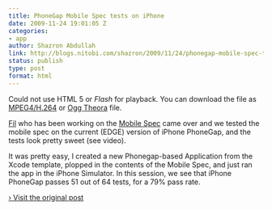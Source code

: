 ```yaml
---
title: PhoneGap Mobile Spec tests on iPhone
date: 2009-11-24 19:01:05 Z
categories:
- app
author: Shazron Abdullah
link: http://blogs.nitobi.com/shazron/2009/11/24/phonegap-mobile-spec-tests-on-iphone/
status: publish
type: post
format: html
---
```


Could not use HTML 5 or _Flash_ for playback. You can download the file as [MPEG4/H.264](http://blogs.nitobi.com/shazron/wp-content/uploads/2009/11/MobileSpecPG.m4v) or [Ogg Theora](http://blogs.nitobi.com/shazron/wp-content/uploads/2009/11/MobileSpecPG.ogg) file.

[Fil](http://blogs.nitobi.com/fil/) who has been working on the [Mobile Spec](http://github.com/filmaj/mobile-spec) came over and we tested the mobile spec on the current (EDGE) version of iPhone PhoneGap, and the tests look pretty sweet (see video).

It was pretty easy, I created a new Phonegap-based Application from the Xcode template, plopped in the contents of the Mobile Spec, and just ran the app in the iPhone Simulator. In this session, we see that iPhone PhoneGap passes 51 out of 64 tests, for a 79% pass rate.

[› Visit the original post](http://blogs.nitobi.com/shazron/2009/11/24/phonegap-mobile-spec-tests-on-iphone/)
